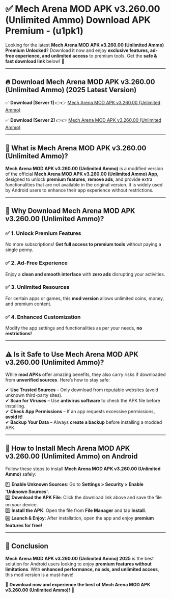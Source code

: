 
# ✅ Mech Arena MOD APK v3.260.00 (Unlimited Ammo) Download APK Premium -  (u1pk1) 

Looking for the latest **Mech Arena MOD APK v3.260.00 (Unlimited Ammo) Premium Unlocked**? Download it now and enjoy **exclusive features, ad-free experience, and unlimited access** to premium tools. Get the **safe & fast download link** below! 🚀

---

## 🔥 Download Mech Arena MOD APK v3.260.00 (Unlimited Ammo) (2025 Latest Version)

✅ **Download [Server 1]** 👉👉 [Mech Arena MOD APK v3.260.00 (Unlimited Ammo) ](https://apkcomod.com?title=Mech_Arena_MOD_APK_v3.260.00_(Unlimited_Ammo))  

✅ **Download [Server 2]** 👉👉 [Mech Arena MOD APK v3.260.00 (Unlimited Ammo) ](https://apkcomod.com?title=Mech_Arena_MOD_APK_v3.260.00_(Unlimited_Ammo))  


---

## 📌 What is Mech Arena MOD APK v3.260.00 (Unlimited Ammo)?

**Mech Arena MOD APK v3.260.00 (Unlimited Ammo)** is a modified version of the official **Mech Arena MOD APK v3.260.00 (Unlimited Ammo) App**, designed to unlock **premium features**, **remove ads**, and provide extra functionalities that are not available in the original version. It is widely used by Android users to enhance their app experience without restrictions.

---

## 🌟 Why Download Mech Arena MOD APK v3.260.00 (Unlimited Ammo)?

### ✅ 1. Unlock Premium Features
No more subscriptions! **Get full access to premium tools** without paying a single penny.

### ✅ 2. Ad-Free Experience
Enjoy a **clean and smooth interface** with **zero ads** disrupting your activities.

### ✅ 3. Unlimited Resources
For certain apps or games, this **mod version** allows unlimited coins, money, and premium content.

### ✅ 4. Enhanced Customization
Modify the app settings and functionalities as per your needs, **no restrictions!**

---

## ⚠️ Is it Safe to Use Mech Arena MOD APK v3.260.00 (Unlimited Ammo)?

While **mod APKs** offer amazing benefits, they also carry risks if downloaded from **unverified sources**. Here’s how to stay safe:

✔ **Use Trusted Sources** – Only download from reputable websites (avoid unknown third-party sites).  
✔ **Scan for Viruses** – Use **antivirus software** to check the APK file before installing.  
✔ **Check App Permissions** – If an app requests excessive permissions, **avoid it!**  
✔ **Backup Your Data** – Always **create a backup** before installing a modded APK.

---

## 📲 How to Install Mech Arena MOD APK v3.260.00 (Unlimited Ammo) on Android

Follow these steps to install **Mech Arena MOD APK v3.260.00 (Unlimited Ammo)** safely:

1️⃣ **Enable Unknown Sources**: Go to **Settings > Security > Enable 'Unknown Sources'**.  
2️⃣ **Download the APK File**: Click the download link above and save the file on your device.  
3️⃣ **Install the APK**: Open the file from **File Manager** and tap **Install**.  
4️⃣ **Launch & Enjoy**: After installation, open the app and enjoy **premium features for free!**

---

## 🚀 Conclusion

**Mech Arena MOD APK v3.260.00 (Unlimited Ammo) 2025** is the best solution for Android users looking to enjoy **premium features without limitations**. With **enhanced performance, no ads, and unlimited access**, this mod version is a must-have!

🔻 **Download now and experience the best of Mech Arena MOD APK v3.260.00 (Unlimited Ammo)!** 🔻

